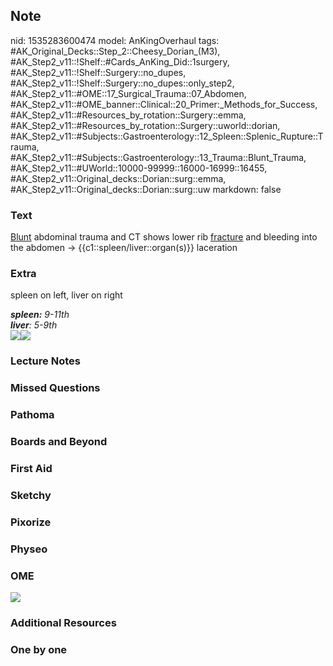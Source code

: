 ## Note
nid: 1535283600474
model: AnKingOverhaul
tags: #AK_Original_Decks::Step_2::Cheesy_Dorian_(M3), #AK_Step2_v11::!Shelf::#Cards_AnKing_Did::1surgery, #AK_Step2_v11::!Shelf::Surgery::no_dupes, #AK_Step2_v11::!Shelf::Surgery::no_dupes::only_step2, #AK_Step2_v11::#OME::17_Surgical_Trauma::07_Abdomen, #AK_Step2_v11::#OME_banner::Clinical::20_Primer:_Methods_for_Success, #AK_Step2_v11::#Resources_by_rotation::Surgery::emma, #AK_Step2_v11::#Resources_by_rotation::Surgery::uworld::dorian, #AK_Step2_v11::#Subjects::Gastroenterology::12_Spleen::Splenic_Rupture::Trauma, #AK_Step2_v11::#Subjects::Gastroenterology::13_Trauma::Blunt_Trauma, #AK_Step2_v11::#UWorld::10000-99999::16000-16999::16455, #AK_Step2_v11::Original_decks::Dorian::surg::emma, #AK_Step2_v11::Original_decks::Dorian::surg::uw
markdown: false

### Text
<u>Blunt</u> abdominal trauma and CT shows lower rib
<u>fracture</u> and bleeding into the abdomen →
{{c1::spleen/liver::organ(s)}} laceration

### Extra
spleen on left, liver on right
<div>
  <div>
    <i><b>spleen:</b> 9-11th</i>
  </div>
  <div>
    <i><b>liver</b>: 5-9th</i>
  </div>
  <div>
    <i><img src="paste-1673534006886401.jpg"><img src=
    "paste-3146896767975425.jpg"></i>
  </div>
</div>

### Lecture Notes


### Missed Questions


### Pathoma


### Boards and Beyond


### First Aid


### Sketchy


### Pixorize


### Physeo


### OME
<div class="ome-widget">
  <a href="https://onlinemeded.org/spa/surgery?ref=anki"><img src=
  "_OME_AnkiFlashcards_Topic_2.png"></a>
</div>

### Additional Resources


### One by one

